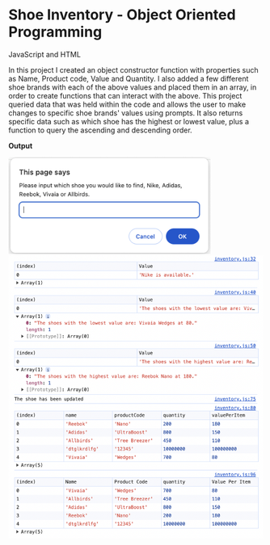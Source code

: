 # **Shoe Inventory - Object Oriented Programming**
JavaScript and HTML

In this project I created an object constructor function with properties such as Name, Product code, Value and Quantity.
I also added a few different shoe brands with each of the above values and placed them in an array, in order to 
create functions that can interact with the above.
This project queried data that was held within the code and allows the user to make changes to specific shoe brands' values using prompts.
It also returns specific data such as which shoe has the highest or lowest value, plus a function to query the ascending and descending order.

**Output**

<img src="https://github.com/KatyaMB/Shoe_Inventory_OOP/blob/main/OOP_Shoes_02.png" width="400">


<img src="https://github.com/KatyaMB/Shoe_Inventory_OOP/blob/main/OOP_Shoes_01.png" width="600">
